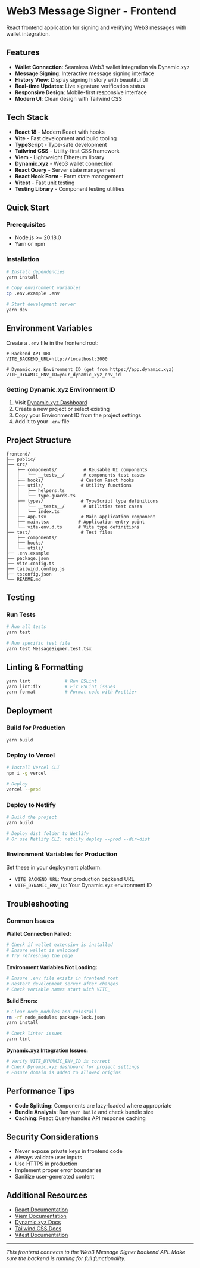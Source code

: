 # Web3 Message Signer - Frontend

React frontend application for signing and verifying Web3 messages with wallet integration.

## Features

- **Wallet Connection**: Seamless Web3 wallet integration via Dynamic.xyz
- **Message Signing**: Interactive message signing interface
- **History View**: Display signing history with beautiful UI
- **Real-time Updates**: Live signature verification status
- **Responsive Design**: Mobile-first responsive interface
- **Modern UI**: Clean design with Tailwind CSS

## Tech Stack

- **React 18** - Modern React with hooks
- **Vite** - Fast development and build tooling
- **TypeScript** - Type-safe development
- **Tailwind CSS** - Utility-first CSS framework
- **Viem** - Lightweight Ethereum library
- **Dynamic.xyz** - Web3 wallet connection
- **React Query** - Server state management
- **React Hook Form** - Form state management
- **Vitest** - Fast unit testing
- **Testing Library** - Component testing utilities

## Quick Start

### Prerequisites

- Node.js >= 20.18.0
- Yarn or npm

### Installation

```bash
# Install dependencies
yarn install

# Copy environment variables
cp .env.example .env

# Start development server
yarn dev
```

## Environment Variables

Create a `.env` file in the frontend root:

```env
# Backend API URL
VITE_BACKEND_URL=http://localhost:3000

# Dynamic.xyz Environment ID (get from https://app.dynamic.xyz)
VITE_DYNAMIC_ENV_ID=your_dynamic_xyz_env_id
```

### Getting Dynamic.xyz Environment ID

1. Visit [Dynamic.xyz Dashboard](https://app.dynamic.xyz)
2. Create a new project or select existing
3. Copy your Environment ID from the project settings
4. Add it to your `.env` file

## Project Structure

```
frontend/
├── public/
├── src/
│   ├── components/          # Reusable UI components
│   │   └── __tests__/       # components test cases
│   ├── hooks/              # Custom React hooks
│   ├── utils/              # Utility functions
│   │   ├── helpers.ts
│   │   └── type-guards.ts
│   ├── types/              # TypeScript type definitions
│   │   └── __tests__/       # utilities test cases
│   │   └── index.ts
│   ├── App.tsx             # Main application component
│   ├── main.tsx           # Application entry point
│   └── vite-env.d.ts      # Vite type definitions
├── test/                   # Test files
│   ├── components/
│   ├── hooks/
│   └── utils/
├── .env.example
├── package.json
├── vite.config.ts
├── tailwind.config.js
├── tsconfig.json
└── README.md
```

## Testing

### Run Tests

```bash
# Run all tests
yarn test

# Run specific test file
yarn test MessageSigner.test.tsx
```

## Linting & Formatting

```bash
yarn lint             # Run ESLint
yarn lint:fix         # Fix ESLint issues
yarn format           # Format code with Prettier
```

## Deployment

### Build for Production

```bash
yarn build
```

### Deploy to Vercel

```bash
# Install Vercel CLI
npm i -g vercel

# Deploy
vercel --prod
```

### Deploy to Netlify

```bash
# Build the project
yarn build

# Deploy dist folder to Netlify
# Or use Netlify CLI: netlify deploy --prod --dir=dist
```

### Environment Variables for Production

Set these in your deployment platform:

- `VITE_BACKEND_URL`: Your production backend URL
- `VITE_DYNAMIC_ENV_ID`: Your Dynamic.xyz environment ID

## Troubleshooting

### Common Issues

**Wallet Connection Failed:**

```bash
# Check if wallet extension is installed
# Ensure wallet is unlocked
# Try refreshing the page
```

**Environment Variables Not Loading:**

```bash
# Ensure .env file exists in frontend root
# Restart development server after changes
# Check variable names start with VITE_
```

**Build Errors:**

```bash
# Clear node_modules and reinstall
rm -rf node_modules package-lock.json
yarn install

# Check linter issues
yarn lint
```

**Dynamic.xyz Integration Issues:**

```bash
# Verify VITE_DYNAMIC_ENV_ID is correct
# Check Dynamic.xyz dashboard for project settings
# Ensure domain is added to allowed origins
```

## Performance Tips

- **Code Splitting**: Components are lazy-loaded where appropriate
- **Bundle Analysis**: Run `yarn build` and check bundle size
- **Caching**: React Query handles API response caching

## Security Considerations

- Never expose private keys in frontend code
- Always validate user inputs
- Use HTTPS in production
- Implement proper error boundaries
- Sanitize user-generated content

## Additional Resources

- [React Documentation](https://react.dev/)
- [Viem Documentation](https://viem.sh/)
- [Dynamic.xyz Docs](https://docs.dynamic.xyz/)
- [Tailwind CSS Docs](https://tailwindcss.com/docs)
- [Vitest Documentation](https://vitest.dev/)

---

_This frontend connects to the Web3 Message Signer backend API. Make sure the backend is running for full functionality._
